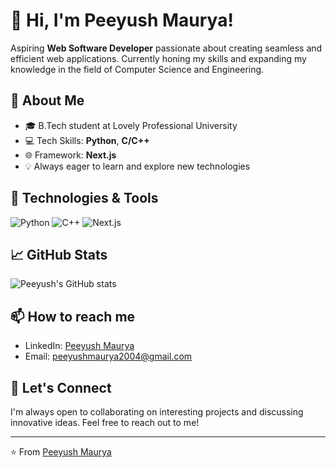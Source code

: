 # 👋 Hi, I'm Peeyush Maurya!

Aspiring **Web Software Developer** passionate about creating seamless and efficient web applications. Currently honing my skills and expanding my knowledge in the field of Computer Science and Engineering.

## 🚀 About Me
- 🎓 B.Tech student at Lovely Professional University
- 💻 Tech Skills: **Python**, **C/C++**
- 🌐 Framework: **Next.js**
- 💡 Always eager to learn and explore new technologies

## 🔧 Technologies & Tools
![Python](https://img.shields.io/badge/-Python-000?&logo=Python)
![C++](https://img.shields.io/badge/-C++-000?&logo=C%2B%2B&logoColor=00599C)
![Next.js](https://img.shields.io/badge/-Next.js-000?&logo=Next.js)

## 📈 GitHub Stats
![Peeyush's GitHub stats](https://github-readme-stats.vercel.app/api?username=Peeyush-04&show_icons=true&theme=radical)

## 📫 How to reach me
- LinkedIn: [Peeyush Maurya](www.linkedin.com/in/peeyushmaurya)
- Email: peeyushmaurya2004@gmail.com

## 💬 Let's Connect
I'm always open to collaborating on interesting projects and discussing innovative ideas. Feel free to reach out to me!

---

⭐️ From [Peeyush Maurya](https://github.com/Peeyush-04)
